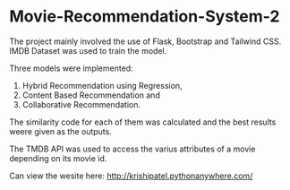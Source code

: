 # Movie-Recommendation-System-2
The project mainly involved the use of Flask, Bootstrap and Tailwind CSS. IMDB Dataset was used to train the model.

Three models were implemented:
1. Hybrid Recommendation using Regression, 
2. Content Based Recommendation and 
3. Collaborative Recommendation. 

The similarity code for each of them was calculated and the best results weere given as the outputs.

The TMDB API was used to access the varius attributes of a movie depending on its movie id.

Can view the wesite here: http://krishipatel.pythonanywhere.com/
